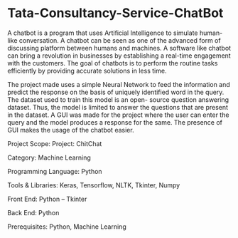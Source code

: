 # Tata-Consultancy-Service-ChatBot

A chatbot is a program that uses Artificial Intelligence to simulate human-like conversation. A chatbot can be seen as one of the advanced form of discussing platform between humans and machines. A software like chatbot can bring a revolution in businesses by establishing a real-time engagement with the customers. The goal of chatbots is to perform the routine tasks efficiently by providing accurate solutions in less time.

The project made uses a simple Neural Network to feed the information and predict the response on the basis of uniquely identified word in the query. The dataset used to train this model is an open- source question answering dataset. Thus, the model is limited to answer the questions that are present in the dataset. A GUI was made for the project where the user can enter the query and the model produces a response for the same. The presence of GUI makes the usage of the chatbot easier.

Project Scope:
Project: ChitChat

Category: Machine Learning

Programming Language: Python

Tools & Libraries: Keras, Tensorflow, NLTK, Tkinter, Numpy

Front End: Python – Tkinter

Back End: Python

Prerequisites: Python, Machine Learning
